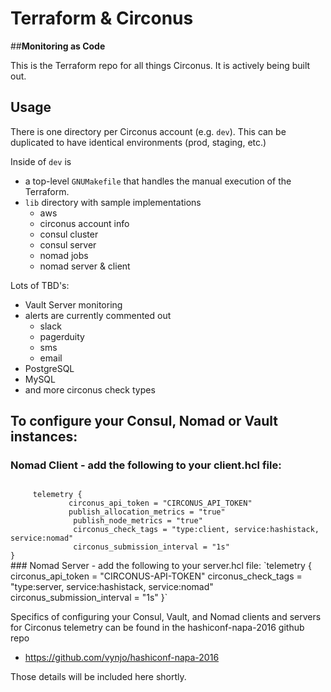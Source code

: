 # Terraform & Circonus

##<b>Monitoring as Code</b>

This is the Terraform repo for all things Circonus. It is actively being built out.

## Usage

There is one directory per Circonus account (e.g. `dev`). This can be duplicated to have identical environments (prod, staging, etc.)

Inside of `dev` is
- a top-level `GNUMakefile` that handles the manual execution of the Terraform.
- `lib` directory with sample implementations
     - aws
     - circonus account info
     - consul cluster
     - consul server
     - nomad jobs
     - nomad server & client

Lots of TBD's:
- Vault Server monitoring
- alerts are currently commented out
     - slack
     - pagerduity
     - sms
     - email
- PostgreSQL
- MySQL
- and more circonus check types

## To configure your Consul, Nomad or Vault instances:
### Nomad Client - add the following to your client.hcl file:
<code>
     telemetry {
	         circonus_api_token = "CIRCONUS_API_TOKEN"
	         publish_allocation_metrics = "true"
              publish_node_metrics = "true"
              circonus_check_tags = "type:client, service:hashistack, service:nomad"
              circonus_submission_interval = "1s"
}
</code>
### Nomad Server - add the following to your server.hcl file:
`telemetry {
	circonus_api_token = "CIRCONUS-API-TOKEN"
	circonus_check_tags = "type:server, service:hashistack, service:nomad"
     circonus_submission_interval = "1s"
}`

Specifics of configuring your Consul, Vault, and Nomad clients and servers for Circonus telemetry can be found in the hashiconf-napa-2016 github repo
- https://github.com/vynjo/hashiconf-napa-2016

Those details will be included here shortly.
